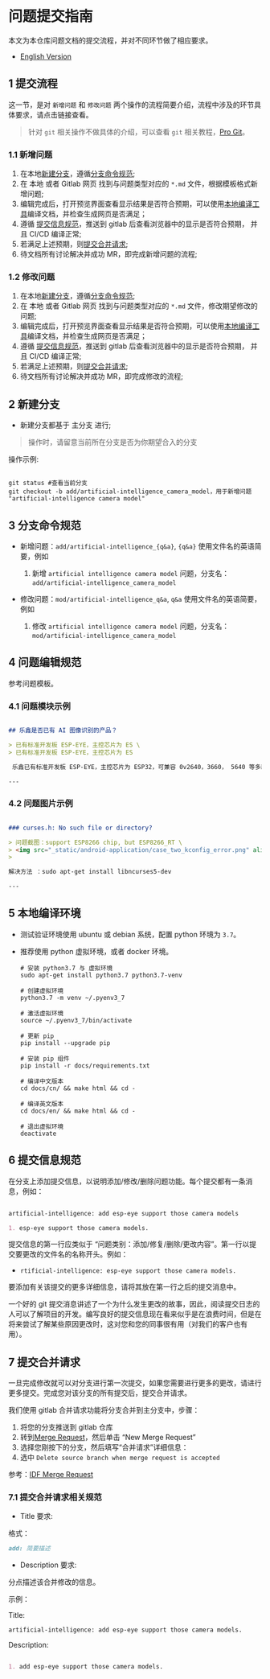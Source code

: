 # 问题提交指南

本文为本仓库问题文档的提交流程，并对不同环节做了相应要求。

* [English Version](./README.md)

## 1 提交流程

这一节，是对 `新增问题` 和 `修改问题` 两个操作的流程简要介绍，流程中涉及的环节具体要求，请点击链接查看。

> 针对 `git` 相关操作不做具体的介绍，可以查看 `git` 相关教程，[Pro Git](http://iissnan.com/progit/)。

### 1.1 新增问题

1. 在本地[新建分支](#2-新建分支)，遵循[分支命令规范](#3-分支命令规范);
2. 在 本地 或者 Gitlab 网页 找到与问题类型对应的 `*.md` 文件，根据模板格式新增问题;
3. 编辑完成后，打开预览界面查看显示结果是否符合预期，可以使用[本地编译工具](#5-本地编译环境)编译文档，并检查生成网页是否满足；
4. 遵循 [提交信息规范](#6-提交信息规范)，推送到 gitlab 后查看浏览器中的显示是否符合预期， 并且 CI/CD 编译正常;
5. 若满足上述预期，则[提交合并请求](#7-提交合并请求);
6. 待文档所有讨论解决并成功 MR，即完成新增问题的流程;

### 1.2 修改问题

1. 在本地[新建分支](#2-新建分支)，遵循[分支命令规范](#3-分支命令规范);
2. 在 本地 或者 Gitlab 网页 找到与问题类型对应的 `*.md` 文件，修改期望修改的问题;
3. 编辑完成后，打开预览界面查看显示结果是否符合预期，可以使用[本地编译工具](#5-本地编译环境)编译文档，并检查生成网页是否满足；
4. 遵循 [提交信息规范](#6-提交信息规范)，推送到 gitlab 后查看浏览器中的显示是否符合预期， 并且 CI/CD 编译正常;
5. 若满足上述预期，则[提交合并请求](#7-提交合并请求);
6. 待文档所有讨论解决并成功 MR，即完成修改的流程;

## 2 新建分支

* 新建分支都基于 主分支 进行;

> 操作时，请留意当前所在分支是否为你期望合入的分支

操作示例:

``` shell

git status #查看当前分支
git checkout -b add/artificial-intelligence_camera_model，用于新增问题 "artificial-intelligence camera model"

```

## 3 分支命令规范

* 新增问题：`add/artificial-intelligence_{q&a}`, `{q&a}` 使用文件名的英语简要，例如

  1. 新增 `artificial intelligence camera model` 问题，分支名：`add/artificial-intelligence_camera_model`

* 修改问题：`mod/artificial-intelligence_q&a`, `q&a` 使用文件名的英语简要，例如
  1. 修改 `artificial intelligence camera model` 问题，分支名：`mod/artificial-intelligence_camera_model`

## 4 问题编辑规范

参考问题模板。

### 4.1 问题模块示例

``` markdown

## 乐鑫是否已有 AI 图像识别的产品？

> 已有标准开发板 ESP-EYE，主控芯⽚为 ES \
> 已有标准开发板 ESP-EYE，主控芯⽚为 ES

 乐鑫已有标准开发板 ESP-EYE，主控芯⽚为 ESP32，可兼容 0v2640，3660， 5640 等多款摄像头。

---

```

### 4.2 问题图片示例

``` markdown

### curses.h: No such file or directory?

> 问题截图：support ESP8266 chip, but ESP8266_RT \
> <img src="_static/android-application/case_two_kconfig_error.png" align='left' style=' width:900px;height:100 px'> \
>

解决方法 ：sudo apt-get install libncurses5-dev

---

```

## 5 本地编译环境

* 测试验证环境使用 ubuntu 或 debian 系统，配置 python 环境为 `3.7`。
* 推荐使用 python 虚拟环境，或者 docker 环境。
  
  ``` shell
  # 安装 python3.7 与 虚拟环境
  sudo apt-get install python3.7 python3.7-venv

  # 创建虚拟环境
  python3.7 -m venv ~/.pyenv3_7

  # 激活虚拟环境
  source ~/.pyenv3_7/bin/activate

  # 更新 pip
  pip install --upgrade pip
  
  # 安装 pip 组件
  pip install -r docs/requirements.txt
  
  # 编译中文版本
  cd docs/cn/ && make html && cd -

  # 编译英文版本
  cd docs/en/ && make html && cd -

  # 退出虚拟环境
  deactivate

  ```

## 6 提交信息规范

在分支上添加提交信息，以说明添加/修改/删除问题功能。每个提交都有一条消息，例如：

``` markdown

artificial-intelligence: add esp-eye support those camera models

1. esp-eye support those camera models.

```

提交信息的第一行应类似于 “问题类别：添加/修复/删除/更改内容”。第一行以提交要更改的文件名的名称开头。例如：

* `rtificial-intelligence: esp-eye support those camera models.`

要添加有关该提交的更多详细信息，请将其放在第一行之后的提交消息中。

一个好的 git 提交消息讲述了一个为什么发生更改的故事，因此，阅读提交日志的人可以了解项目的开发。编写良好的提交信息现在看来似乎是在浪费时间，但是在将来尝试了解某些原因更改时，这对您和您的同事很有用（对我们的客户也有用）。

## 7 提交合并请求

一旦完成修改就可以对分支进行第一次提交，如果您需要进行更多的更改，请进行更多提交。完成您对该分支的所有提交后，提交合并请求。

我们使用 gitlab 合并请求功能将分支合并到主分支中，步骤：

1. 将您的分支推送到 gitlab 仓库
2. 转到[Merge Request](https://gitlab.espressif.cn:6688/application_team/esp-faq/-/merge_requests)，然后单击 “New Merge Request”
3. 选择您刚按下的分支，然后填写“合并请求”详细信息：
4. 选中 `Delete source branch when merge request is accepted`

参考：[IDF Merge Request](https://gitlab.espressif.cn:6688/espressif/esp-idf/-/wikis/dev-proc/development-workflow#merge-requests)

### 7.1 提交合并请求相关规范

* Title 要求:

格式：

``` markdown
add: 简要描述
```

* Description 要求:

分点描述该合并修改的信息。

示例：

Title:

``` markworn
artificial-intelligence: add esp-eye support those camera models.
```

Description:

``` markdown

1. add esp-eye support those camera models.
```
